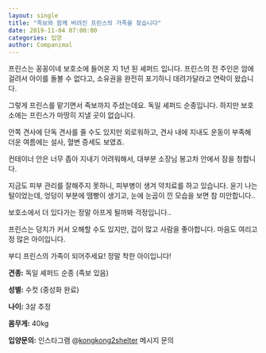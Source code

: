 ```yaml
---
layout: single
title: "족보와 함께 버려진 프린스의 가족을 찾습니다"
date: 2019-11-04 07:00:00
categories: 입양
author: Companimal
---
```


프린스는 꽁꽁이네 보호소에 들어온 지 1년 된 셰퍼드 입니다. 프린스의 전 주인은 암에 걸려서 아이를 돌볼 수 없다고, 소유권을 완전히 포기하니 데려가달라고 연락이 왔습니다.

그렇게 프린스를 맡기면서 족보까지 주셨는데요. 독일 셰퍼드 순종입니다. 하지만 보호소에는 프린스가 마땅히 지낼 곳이 없습니다.

안쪽 견사에 단독 견사를 줄 수도 있지만 외로워하고, 견사 내에 지내도 운동이 부족해 더운 여름에는 설사, 혈변 증세도 보였죠.

컨테이너 안은 너무 좁아 지내기 어려워해서, 대부분 소장님 봉고차 안에서 잠을 청합니다.

지금도 피부 관리를 잘해주지 못하니, 피부병이 생겨 약치료를 하고 있습니다. 윤기 나는 털이었는데, 엉덩이 부분에 땜빵이 생기고, 눈에 눈곱이 낀 모습을 보면 참 미안합니다..

보호소에서 더 있다가는 정말 아프게 될까봐 걱정입니다..

프린스는 덩치가 커서 오해할 수도 있지만, 겁이 많고 사람을 좋아합니다. 마음도 여리고 정 많은 아이입니다.

부디 프린스의 가족이 되어주세요! 정말 착한 아이입니다!

**견종:** 독일 셰퍼드 순종 (족보 있음)

**성별:** 수컷 (중성화 완료)

**나이:** 3살 추정

**몸무게:** 40kg

**입양문의:** 인스타그램 @[kongkong2shelter](https://www.instagram.com/kongkong2shelter/) 메시지 문의

